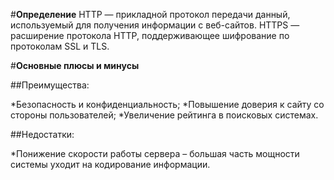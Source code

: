 #**Определение**
HTTP — прикладной протокол передачи данный, используемый для получения информации с веб-сайтов.
HTTPS — расширение протокола HTTP, поддерживающее шифрование по протоколам SSL и TLS.

#**Основные плюсы и минусы**

##Преимущества:

*Безопасность и конфиденциальность;
*Повышение доверия к сайту со стороны пользователей;
*Увеличение рейтинга в поисковых системах.

##Недостатки:

*Понижение скорости работы сервера – большая часть мощности системы уходит на кодирование информации.